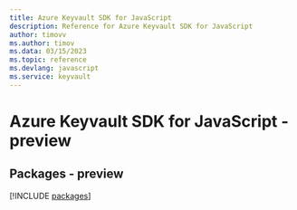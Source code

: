 ```yaml
---
title: Azure Keyvault SDK for JavaScript
description: Reference for Azure Keyvault SDK for JavaScript
author: timovv
ms.author: timov
ms.data: 03/15/2023
ms.topic: reference
ms.devlang: javascript
ms.service: keyvault
---
```

# Azure Keyvault SDK for JavaScript - preview
## Packages - preview
[!INCLUDE [packages](keyvault-index.md)]